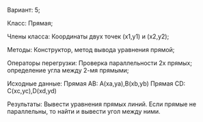 Вариант: 5;

Класс: Прямая;

Члены класса: Координаты двух точек (x1,y1) и (x2,y2);

Методы: Конструктор, метод вывода уравнения прямой;

Операторы перегрузки: Проверка параллельности 2х прямых; 
определение угла между 2-мя прямыми;

Исходные данные: Прямая AB: A(xa,ya),B(xb,yb)
Прямая CD: C(xc,yc),D(xd,yd)

Результаты: Вывести уравнения прямых линий. Если прямые
не параллельны, то найти и вывести угол между ними.
